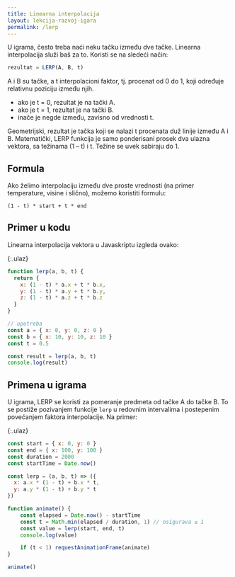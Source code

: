 ```yaml
---
title: Linearna interpolacija
layout: lekcija-razvoj-igara
permalink: /lerp
---
```


U igrama, često treba naći neku tačku između dve tačke. Linearna interpolacija služi baš za to. Koristi se na sledeći način:

```js
rezultat = LERP(A, B, t)
```

A i B su tačke, a t interpolacioni faktor, tj. procenat od 0 do 1, koji određuje relativnu poziciju između njih. 

- ako je t = 0, rezultat je na tački A. 
- ako je t = 1, rezultat je na tački B. 
- inače je negde između, zavisno od vrednosti t. 

Geometrijski, rezultat je tačka koji se nalazi t procenata duž linije između A i B. Matematički, LERP funkcija je samo ponderisani prosek dva ulazna vektora, sa težinama (1 – t) i t. Težine se uvek sabiraju do 1.

## Formula

Ako želimo interpolaciju između dve proste vrednosti (na primer temperature, visine i slično), možemo koristiti formulu:

```
(1 - t) * start + t * end
```

## Primer u kodu 

Linearna interpolacija vektora u Javaskriptu izgleda ovako:

{:.ulaz}
```js
function lerp(a, b, t) {
  return {
    x: (1 - t) * a.x + t * b.x,
    y: (1 - t) * a.y + t * b.y,
    z: (1 - t) * a.z + t * b.z
  }
}

// upotreba
const a = { x: 0, y: 0, z: 0 }
const b = { x: 10, y: 10, z: 10 }
const t = 0.5

const result = lerp(a, b, t)
console.log(result)
```

## Primena u igrama

U igrama, LERP se koristi za pomeranje predmeta od tačke A do tačke B. To se postiže pozivanjem funkcije `lerp` u redovnim intervalima i postepenim povećanjem faktora interpolacije. Na primer:

{:.ulaz}
```js
const start = { x: 0, y: 0 }
const end = { x: 100, y: 100 }
const duration = 2000
const startTime = Date.now()

const lerp = (a, b, t) => ({
  x: a.x * (1 - t) + b.x * t,
  y: a.y * (1 - t) + b.y * t
})

function animate() {
    const elapsed = Date.now() - startTime
    const t = Math.min(elapsed / duration, 1) // osigurava ≤ 1
    const value = lerp(start, end, t)
    console.log(value)

    if (t < 1) requestAnimationFrame(animate)
}

animate()
```